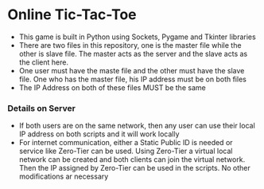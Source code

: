 # Online Tic-Tac-Toe

* This game is built in Python using Sockets, Pygame and Tkinter libraries
* There are two files in this repository, one is the master file while the other is slave file. The master acts as the server and the slave acts as the client here.
* One user must have the maste file and the other must have the slave file. One who has the master file, his IP address must be on both files
* The IP Address on both of these files MUST be the same

### Details on Server
* If both users are on the same network, then any user can use their local IP address on both scripts and it will work locally
* For internet communication, either a Static Public ID is needed or service like Zero-Tier can be used. Using Zero-Tier a virtual local network can be created and both clients can join the virtual network. Then the IP assigned by Zero-Tier can be used in the scripts. No other modifications ar necessary

